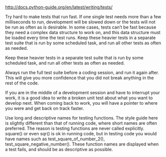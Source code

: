 http://docs.python-guide.org/en/latest/writing/tests/

Try hard to make tests that run fast. If one single test needs more than a few milliseconds to run, development will be slowed down or the tests will not be run as often as is desirable. In some cases, tests can’t be fast because they need a complex data structure to work on, and this data structure must be loaded every time the test runs. Keep these heavier tests in a separate test suite that is run by some scheduled task, and run all other tests as often as needed.

Keep these heavier tests in a separate test suite that is run by some scheduled task, and run all other tests as often as needed.

Always run the full test suite before a coding session, and run it again after. This will give you more confidence that you did not break anything in the rest of the code.

If you are in the middle of a development session and have to interrupt your work, it is a good idea to write a broken unit test about what you want to develop next. When coming back to work, you will have a pointer to where you were and get back on track faster.

Use long and descriptive names for testing functions. The style guide here is slightly different than that of running code, where short names are often preferred. The reason is testing functions are never called explicitly. square() or even sqr() is ok in running code, but in testing code you would have names such as test_square_of_number_2(), test_square_negative_number(). These function names are displayed when a test fails, and should be as descriptive as possible.